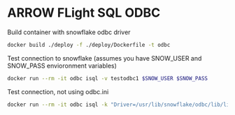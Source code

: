 # ARROW FLight SQL ODBC

Build container with snowflake odbc driver

```bash
docker build ./deploy -f ./deploy/Dockerfile -t odbc
```

Test connection to snowflake (assumes you have SNOW_USER and SNOW_PASS envioronment variables)
```bash
docker run --rm -it odbc isql -v testodbc1 $SNOW_USER $SNOW_PASS
```

Test connection, not using odbc.ini

```bash
docker run --rm -it odbc isql -k "Driver=/usr/lib/snowflake/odbc/lib/libSnowflake.so;server=dt28750.eu-central-1.snowflakecomputing.com;UID=$SNOW_USER;PWD=$SNOW_PASS"
```

